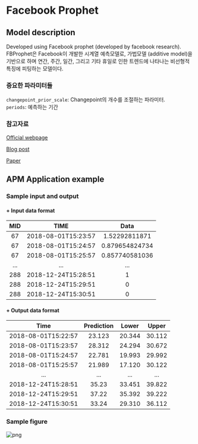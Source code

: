 # Facebook Prophet

## Model description
Developed using Facebook prophet (developed by facebook research).
FBProphet은 Facebook이 개발한 시계열 예측모델로, 가법모델 (additive model)을 기반으로 하며 연간, 주간, 일간, 그리고 기타 휴일로 인한 트렌드에 나타나는 비선형적 특징에 피팅하는 모델이다.
### 중요한 파라미터들
`changepoint_prior_scale`: Changepoint의 개수를 조절하는 파라미터.<br>
`periods`: 예측하는 기간

### 참고자료
[Official webpage](https://facebook.github.io/prophet/)

[Blog post](https://research.fb.com/prophet-forecasting-at-scale/)

[Paper](https://research.fb.com/prophet-forecasting-at-scale/)

## APM Application example
### Sample input and output
#### + Input data format
|MID | TIME | Data |
|:----:|:----:|:----:|
|67|2018-08-01T15:23:57|1.52292811871|
|67|2018-08-01T15:24:57|0.879654824734|
|67|2018-08-01T15:25:57|0.857740581036|
|...|...|...|
|288|2018-12-24T15:28:51|1|
|288|2018-12-24T15:29:51|0|
|288|2018-12-24T15:30:51|0|

#### + Output data format

|Time | Prediction | Lower | Upper
|:----:|:----:|:----:|:----:|
|2018-08-01T15:22:57|23.123|20.344|30.112|
|2018-08-01T15:23:57|28.312|24.294|30.672|
|2018-08-01T15:24:57|22.781|19.993|29.992|
|2018-08-01T15:25:57|21.989|17.120|30.122|
|...|...|...|...|
|2018-12-24T15:28:51|35.23|33.451|39.822|
|2018-12-24T15:29:51|37.22|35.392|39.222|
|2018-12-24T15:30:51|33.24|29.310|36.112|

### Sample figure
![png](https://storage.googleapis.com/apmdata/fb_probhet.png)
